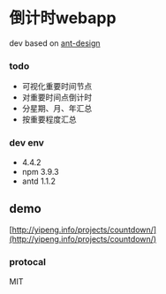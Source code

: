 # 倒计时webapp
dev based on [ant-design](http://ant.design/)

### todo
- 可视化重要时间节点
- 对重要时间点倒计时
- 分星期、月、年汇总
- 按重要程度汇总

### dev env
- 4.4.2
- npm 3.9.3
- antd 1.1.2

## demo
[http://yipeng.info/projects/countdown/](http://yipeng.info/projects/countdown/)

### protocal
MIT

